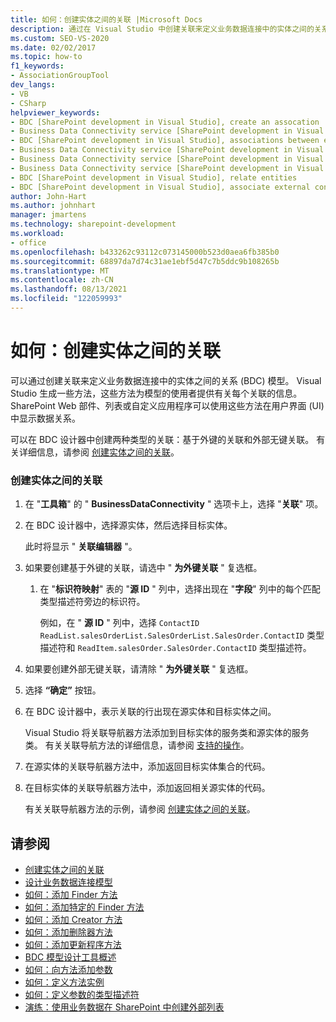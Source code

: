 ```yaml
---
title: 如何：创建实体之间的关联 |Microsoft Docs
description: 通过在 Visual Studio 中创建关联来定义业务数据连接中的实体之间的关系 (BDC) 模型。
ms.custom: SEO-VS-2020
ms.date: 02/02/2017
ms.topic: how-to
f1_keywords:
- AssociationGroupTool
dev_langs:
- VB
- CSharp
helpviewer_keywords:
- BDC [SharePoint development in Visual Studio], create an assocation
- Business Data Connectivity service [SharePoint development in Visual Studio], associations between entities
- BDC [SharePoint development in Visual Studio], associations between entities
- Business Data Connectivity service [SharePoint development in Visual Studio], create an assocation
- Business Data Connectivity service [SharePoint development in Visual Studio], associate external content types
- Business Data Connectivity service [SharePoint development in Visual Studio], relate entities
- BDC [SharePoint development in Visual Studio], relate entities
- BDC [SharePoint development in Visual Studio], associate external content types
author: John-Hart
ms.author: johnhart
manager: jmartens
ms.technology: sharepoint-development
ms.workload:
- office
ms.openlocfilehash: b433262c93112c073145000b523d0aea6fb385b0
ms.sourcegitcommit: 68897da7d74c31ae1ebf5d47c7b5ddc9b108265b
ms.translationtype: MT
ms.contentlocale: zh-CN
ms.lasthandoff: 08/13/2021
ms.locfileid: "122059993"
---
```

# <a name="how-to-create-an-association-between-entities"></a>如何：创建实体之间的关联
  可以通过创建关联来定义业务数据连接中的实体之间的关系 (BDC) 模型。 Visual Studio 生成一些方法，这些方法为模型的使用者提供有关每个关联的信息。 SharePoint Web 部件、列表或自定义应用程序可以使用这些方法在用户界面 (UI) 中显示数据关系。

 可以在 BDC 设计器中创建两种类型的关联：基于外键的关联和外部无键关联。 有关详细信息，请参阅 [创建实体之间的关联](../sharepoint/creating-an-association-between-entities.md)。

### <a name="to-create-an-association-between-entities"></a>创建实体之间的关联

1. 在 "**工具箱**" 的 " **BusinessDataConnectivity** " 选项卡上，选择 "**关联**" 项。

2. 在 BDC 设计器中，选择源实体，然后选择目标实体。

     此时将显示 " **关联编辑器** "。

3. 如果要创建基于外键的关联，请选中 " **为外键关联** " 复选框。

    1. 在 "**标识符映射**" 表的 "**源 ID** " 列中，选择出现在 "**字段**" 列中的每个匹配类型描述符旁边的标识符。

         例如，在 " **源 ID** " 列中，选择 `ContactID` `ReadList.salesOrderList.SalesOrderList.SalesOrder.ContactID` 类型描述符和 `ReadItem.salesOrder.SalesOrder.ContactID` 类型描述符。

4. 如果要创建外部无键关联，请清除 " **为外键关联** " 复选框。

5. 选择 **“确定”** 按钮。

6. 在 BDC 设计器中，表示关联的行出现在源实体和目标实体之间。

     Visual Studio 将关联导航器方法添加到目标实体的服务类和源实体的服务类。 有关关联导航方法的详细信息，请参阅 [支持的操作](/previous-versions/office/developer/sharepoint-2010/ee557363(v=office.14))。

7. 在源实体的关联导航器方法中，添加返回目标实体集合的代码。

8. 在目标实体的关联导航器方法中，添加返回相关源实体的代码。

     有关关联导航器方法的示例，请参阅 [创建实体之间的关联](../sharepoint/creating-an-association-between-entities.md)。

## <a name="see-also"></a>请参阅
- [创建实体之间的关联](../sharepoint/creating-an-association-between-entities.md)
- [设计业务数据连接模型](../sharepoint/designing-a-business-data-connectivity-model.md)
- [如何：添加 Finder 方法](../sharepoint/how-to-add-a-finder-method.md)
- [如何：添加特定的 Finder 方法](../sharepoint/how-to-add-a-specific-finder-method.md)
- [如何：添加 Creator 方法](../sharepoint/how-to-add-a-creator-method.md)
- [如何：添加删除器方法](../sharepoint/how-to-add-a-deleter-method.md)
- [如何：添加更新程序方法](../sharepoint/how-to-add-an-updater-method.md)
- [BDC 模型设计工具概述](../sharepoint/bdc-model-design-tools-overview.md)
- [如何：向方法添加参数](../sharepoint/how-to-add-a-parameter-to-a-method.md)
- [如何：定义方法实例](../sharepoint/how-to-define-a-method-instance.md)
- [如何：定义参数的类型描述符](../sharepoint/how-to-define-the-type-descriptor-of-a-parameter.md)
- [演练：使用业务数据在 SharePoint 中创建外部列表](../sharepoint/walkthrough-creating-an-external-list-in-sharepoint-by-using-business-data.md)
